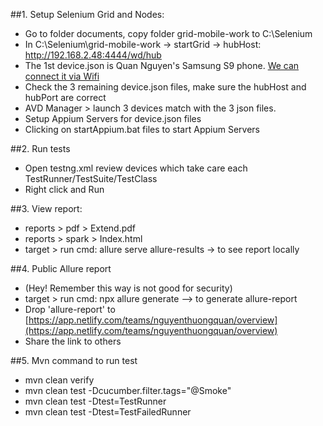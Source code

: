 ##1. Setup Selenium Grid and Nodes:
- Go to folder documents, copy folder grid-mobile-work to C:\Selenium 
- In C:\Selenium\grid-mobile-work -> startGrid -> hubHost: http://192.168.2.48:4444/wd/hub
- The 1st device.json is Quan Nguyen's Samsung S9 phone. [We can connect it via Wifi](https://www.swtestacademy.com/appium-paralllel-testing/)
- Check the 3 remaining device.json files, make sure the hubHost and hubPort are correct
- AVD Manager > launch 3 devices match with the 3 json files. 
- Setup Appium Servers for device.json files
- Clicking on startAppium.bat files to start Appium Servers

##2. Run tests 
- Open testng.xml review devices which take care each TestRunner/TestSuite/TestClass
- Right click and Run

##3. View report:
- reports > pdf > Extend.pdf
- reports > spark > Index.html
- target > run cmd: allure serve allure-results -> to see report locally

##4. Public Allure report
- (Hey! Remember this way is not good for security) 
- target > run cmd: npx allure generate --> to generate allure-report
- Drop 'allure-report' to [https://app.netlify.com/teams/nguyenthuongquan/overview](https://app.netlify.com/teams/nguyenthuongquan/overview)
- Share the link to others

##5. Mvn command to run test
- mvn clean verify
- mvn clean test -Dcucumber.filter.tags="@Smoke"
- mvn clean test -Dtest=TestRunner
- mvn clean test -Dtest=TestFailedRunner